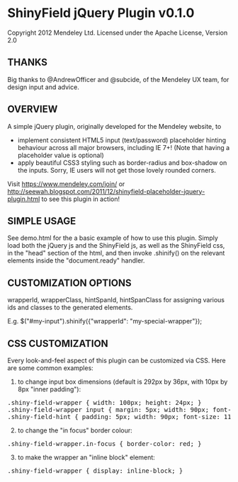 ShinyField jQuery Plugin v0.1.0
===============================

Copyright 2012 Mendeley Ltd. Licensed under the Apache License, Version 2.0

THANKS
-----

Big thanks to @AndrewOfficer and @subcide, of the Mendeley UX team, for design input and advice.  

OVERVIEW
--------

A simple jQuery plugin, originally developed for the Mendeley website, to

* implement consistent HTML5 input (text/password) placeholder hinting behaviour across all major browsers, including IE 7+! (Note that having a placeholder value is optional)
* apply beautiful CSS3 styling such as border-radius and box-shadow on the inputs. Sorry, IE users will not get those lovely rounded corners.

Visit https://www.mendeley.com/join/ or http://seewah.blogspot.com/2011/12/shinyfield-placeholder-jquery-plugin.html to see this plugin in action!

SIMPLE USAGE
------------

See demo.html for the a basic example of how to use this plugin. Simply load both the jQuery js and the ShinyField js, as well as the ShinyField css, in the "head" section of the html, and then invoke .shinify() on the relevant elements inside the "document.ready" handler.

CUSTOMIZATION OPTIONS
---------------------

wrapperId, wrapperClass, hintSpanId, hintSpanClass for assigning various ids and classes to the generated elements.

E.g. $("#my-input").shinify({"wrapperId": "my-special-wrapper"});

CSS CUSTOMIZATION
-----------------

Every look-and-feel aspect of this plugin can be customized via CSS. Here are some common examples:

1) to change input box dimensions (default is 292px by 36px, with 10px by 8px "inner padding"):

<pre>
.shiny-field-wrapper { width: 100px; height: 24px; }
.shiny-field-wrapper input { margin: 5px; width: 90px; font-size: 11px; } /* note that you need to override MARGIN here */
.shiny-field-hint { padding: 5px; width: 90px; font-size: 11px; } /* note that you need to override PADDING here */
</pre>

2) to change the "in focus" border colour:

<pre>
.shiny-field-wrapper.in-focus { border-color: red; }
</pre>

3) to make the wrapper an "inline block" element:

<pre>
.shiny-field-wrapper { display: inline-block; }
</pre>